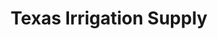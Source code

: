 ---
title: "Texas Irrigation Supply"
url: /north-richland-hills/texas-irrigation-supply/
shop: trade
---